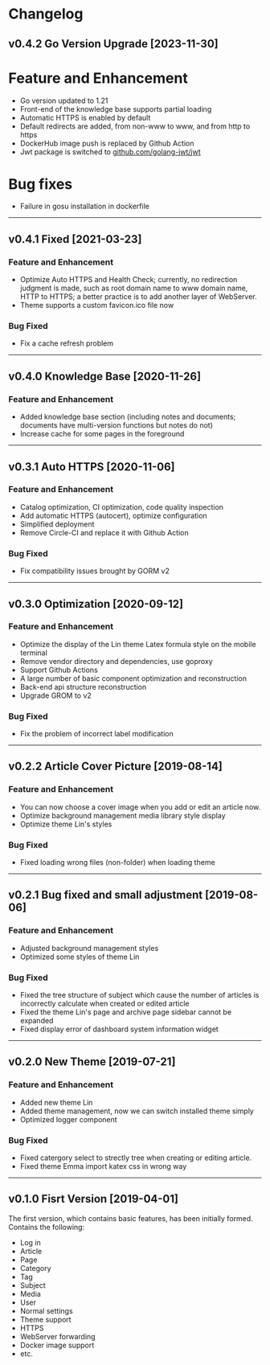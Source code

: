 # Changelog

## v0.4.2 Go Version Upgrade [2023-11-30]

# Feature and Enhancement
- Go version updated to 1.21
- Front-end of the knowledge base supports partial loading
- Automatic HTTPS is enabled by default
- Default redirects are added, from non-www to www, and from http to https
- DockerHub image push is replaced by Github Action
- Jwt package is switched to [github.com/golang-jwt/jwt](https://github.com/golang-jwt/jwt)

# Bug fixes
- Failure in gosu installation in dockerfile

---

## v0.4.1 Fixed  [2021-03-23]

### Feature and Enhancement
- Optimize Auto HTTPS and Health Check; currently, no redirection judgment is made, such as root domain name to www domain name, HTTP to HTTPS; a better practice is to add another layer of WebServer.
- Theme supports a custom favicon.ico file now

### Bug Fixed
- Fix a cache refresh problem

---

## v0.4.0 Knowledge Base [2020-11-26]

### Feature and Enhancement
- Added knowledge base section (including notes and documents; documents have multi-version functions but notes do not)
- Increase cache for some pages in the foreground

---

## v0.3.1 Auto HTTPS [2020-11-06]

### Feature and Enhancement
- Catalog optimization, CI optimization, code quality inspection
- Add automatic HTTPS (autocert), optimize configuration
- Simplified deployment
- Remove Circle-CI and replace it with Github Action

### Bug Fixed
- Fix compatibility issues brought by GORM v2
  
---

## v0.3.0 Optimization [2020-09-12]

### Feature and Enhancement
- Optimize the display of the Lin theme Latex formula style on the mobile terminal
- Remove vendor directory and dependencies, use goproxy
- Support Github Actions
- A large number of basic component optimization and reconstruction
- Back-end api structure reconstruction
- Upgrade GROM to v2

### Bug Fixed
- Fix the problem of incorrect label modification

---

## v0.2.2 Article Cover Picture [2019-08-14]

### Feature and Enhancement
- You can now choose a cover image when you add or edit an article now.
- Optimize background management media library style display
- Optimize theme Lin's styles

### Bug Fixed
- Fixed loading wrong files (non-folder) when loading theme

---

## v0.2.1 Bug fixed and small adjustment [2019-08-06]

### Feature and Enhancement
- Adjusted background management styles
- Optimized some styles of theme Lin

### Bug Fixed
- Fixed the tree structure of subject which cause the number of articles is incorrectly calculate when created or edited article
- Fixed the theme Lin's page and archive page sidebar cannot be expanded
- Fixed display error of dashboard system information widget

---

## v0.2.0 New Theme [2019-07-21]

### Feature and Enhancement

- Added new theme Lin
- Added theme management, now we can switch installed theme simply
- Optimized logger component

### Bug Fixed

- Fixed catergory select to strectly tree when creating or editing article.
- Fixed theme Emma import katex css in wrong way

---

## v0.1.0 Fisrt Version [2019-04-01]

The first version, which contains basic features, has been initially formed. Contains the following:

- Log in
- Article
- Page
- Category
- Tag
- Subject
- Media
- User
- Normal settings
- Theme support
- HTTPS
- WebServer forwarding
- Docker image support
- etc.
